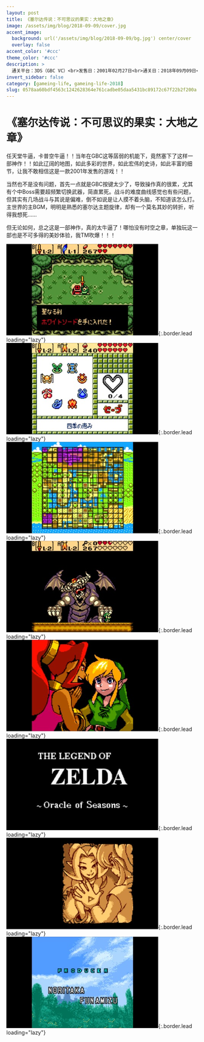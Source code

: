 ```yaml
---
layout: post
title: 《塞尔达传说：不可思议的果实：大地之章》
image: /assets/img/blog/2018-09-09/cover.jpg
accent_image: 
  background: url('/assets/img/blog/2018-09-09/bg.jpg') center/cover
  overlay: false
accent_color: '#ccc'
theme_color: '#ccc'
description: >
  通关平台：3DS（GBC VC）<br>发售日：2001年02月27日<br>通关日：2018年09月09日<br>开发商：Nintendo<br>发行商：Nintendo
invert_sidebar: false
category: [gameing-life, gameing-life-2018]
slug: 0578aa60bdf4563c1242628364e761cadbe05daa5431bc89172c67f22b2f200a
---
```


# 《塞尔达传说：不可思议的果实：大地之章》

任天堂牛逼，卡普空牛逼！！当年在GBC这等孱弱的机能下，竟然塞下了这样一部神作！！如此辽阔的地图，如此多彩的世界，如此宏伟的史诗，如此丰富的细节，让我不敢相信这是一款2001年发售的游戏！！

当然也不是没有问题，首先一点就是GBC按键太少了，导致操作真的很累，尤其有个中Boss需要超频繁切换武器，简直累死。战斗的难度曲线感觉也有些问题，但其实有几场战斗与其说是偏难，倒不如说是让人摸不着头脑，不知道该怎么打。主世界的主BGM，明明是熟悉的塞尔达主题旋律，却有一个莫名其妙的转折，听得我想死……

但无论如何，总之这是一部神作，真的太牛逼了！哪怕没有时空之章，单独玩这一部也是不可多得的美妙体验，我TM吹爆！！！

![](/assets/img/blog/2018-09-09/1.jpg){:.border.lead loading="lazy"}
![](/assets/img/blog/2018-09-09/2.jpg){:.border.lead loading="lazy"}
![](/assets/img/blog/2018-09-09/3.jpg){:.border.lead loading="lazy"}
![](/assets/img/blog/2018-09-09/4.jpg){:.border.lead loading="lazy"}
![](/assets/img/blog/2018-09-09/5.jpg){:.border.lead loading="lazy"}
![](/assets/img/blog/2018-09-09/6.jpg){:.border.lead loading="lazy"}
![](/assets/img/blog/2018-09-09/7.jpg){:.border.lead loading="lazy"}
![](/assets/img/blog/2018-09-09/8.jpg){:.border.lead loading="lazy"}

